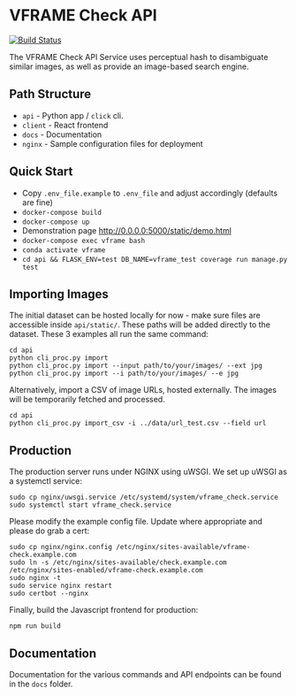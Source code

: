# VFRAME Check API

[![Build Status](https://travis-ci.org/meedan/vframe.svg?branch=develop)](https://travis-ci.org/meedan/vframe)

The VFRAME Check API Service uses perceptual hash to disambiguate similar images, as well as provide an image-based search engine.

## Path Structure

- `api` - Python app / `click` cli.
- `client` - React frontend
- `docs` - Documentation
- `nginx` - Sample configuration files for deployment

## Quick Start

- Copy `.env_file.example` to `.env_file` and adjust accordingly (defaults are fine)
- `docker-compose build`
- `docker-compose up`
- Demonstration page http://0.0.0.0:5000/static/demo.html
- `docker-compose exec vframe bash`
- `conda activate vframe`
- `cd api && FLASK_ENV=test DB_NAME=vframe_test coverage run manage.py test`

## Importing Images

The initial dataset can be hosted locally for now - make sure files are accessible inside `api/static/`.  These paths will be added directly to the dataset. These 3 examples all run the same command:

```
cd api
python cli_proc.py import
python cli_proc.py import --input path/to/your/images/ --ext jpg
python cli_proc.py import --i path/to/your/images/ --e jpg
```

Alternatively, import a CSV of image URLs, hosted externally.  The images will be temporarily fetched and processed.

```
cd api
python cli_proc.py import_csv -i ../data/url_test.csv --field url
```

## Production

The production server runs under NGINX using uWSGI.  We set up uWSGI as a systemctl service:

```
sudo cp nginx/uwsgi.service /etc/systemd/system/vframe_check.service
sudo systemctl start vframe_check.service
```

Please modify the example config file.  Update where appropriate and please do grab a cert:

```
sudo cp nginx/nginx.config /etc/nginx/sites-available/vframe-check.example.com
sudo ln -s /etc/nginx/sites-available/check.example.com /etc/nginx/sites-enabled/vframe-check.example.com
sudo nginx -t
sudo service nginx restart
sudo certbot --nginx
```

Finally, build the Javascript frontend for production:

```
npm run build
```

## Documentation

Documentation for the various commands and API endpoints can be found in the `docs` folder.
